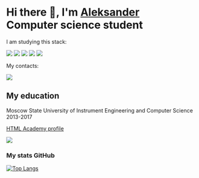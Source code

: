 <h1>Hi there 👋, I'm <a href="https://github.com/sneijder23" target="_blank">Aleksander</a> <br> Computer science student</h1>
<p>I am studying this stack:</p>
<img src="https://img.shields.io/badge/html5-%23E34F26.svg?style=for-the-badge&logo=html5&logoColor=white">
<img src="https://img.shields.io/badge/css3-%231572B6.svg?style=for-the-badge&logo=css3&logoColor=white">
<img src="https://img.shields.io/badge/javascript-%23323330.svg?style=for-the-badge&logo=javascript&logoColor=%23F7DF1E">
<img src="https://img.shields.io/badge/typescript-%23007ACC.svg?style=for-the-badge&logo=typescript&logoColor=white">
<img src="https://img.shields.io/badge/react-%2320232a.svg?style=for-the-badge&logo=react&logoColor=%2361DAFB">
<p>My contacts:<p>
<a href="https://t.me/deluxe1337" target="_blank"><img src="https://img.shields.io/badge/Telegram-2CA5E0?style=for-the-badge&logo=telegram&logoColor=white"></a>
<h2>My education</h2>
<p>Moscow State University of Instrument Engineering and Computer Science 2013-2017</p>
<a href="https://htmlacademy.ru/profile/deluxe1337">HTML Academy profile</a>

<a href="https://www.codewars.com/users/sneijder23" target="_blank"><img src="https://img.shields.io/badge/Codewars-B1361E?style=for-the-badge&logo=codewars&logoColor=grey"></a>
<h3>My stats GitHub</h3>

[![Top Langs](https://github-readme-stats.vercel.app/api/top-langs/?username=sneijder23&layout=compact)](https://github.com/anuraghazra/github-readme-stats)
